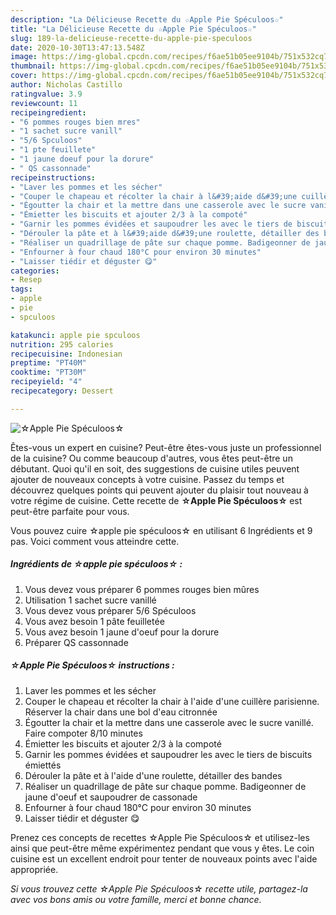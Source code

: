 ```yaml
---
description: "La Délicieuse Recette du ☆Apple Pie Spéculoos☆"
title: "La Délicieuse Recette du ☆Apple Pie Spéculoos☆"
slug: 189-la-delicieuse-recette-du-apple-pie-speculoos
date: 2020-10-30T13:47:13.548Z
image: https://img-global.cpcdn.com/recipes/f6ae51b05ee9104b/751x532cq70/☆apple-pie-speculoos☆-photo-principale-de-la-recette.jpg
thumbnail: https://img-global.cpcdn.com/recipes/f6ae51b05ee9104b/751x532cq70/☆apple-pie-speculoos☆-photo-principale-de-la-recette.jpg
cover: https://img-global.cpcdn.com/recipes/f6ae51b05ee9104b/751x532cq70/☆apple-pie-speculoos☆-photo-principale-de-la-recette.jpg
author: Nicholas Castillo
ratingvalue: 3.9
reviewcount: 11
recipeingredient:
- "6 pommes rouges bien mres"
- "1 sachet sucre vanill"
- "5/6 Spculoos"
- "1 pte feuillete"
- "1 jaune doeuf pour la dorure"
- " QS cassonnade"
recipeinstructions:
- "Laver les pommes et les sécher"
- "Couper le chapeau et récolter la chair à l&#39;aide d&#39;une cuillère parisienne. Réserver la chair dans une bol d&#39;eau citronnée"
- "Égoutter la chair et la mettre dans une casserole avec le sucre vanillé. Faire compoter 8/10 minutes"
- "Émietter les biscuits et ajouter 2/3 à la compoté"
- "Garnir les pommes évidées et saupoudrer les avec le tiers de biscuits émiettés"
- "Dérouler la pâte et à l&#39;aide d&#39;une roulette, détailler des bandes"
- "Réaliser un quadrillage de pâte sur chaque pomme. Badigeonner de jaune d&#39;oeuf et saupoudrer de cassonade"
- "Enfourner à four chaud 180°C pour environ 30 minutes"
- "Laisser tiédir et déguster 😋"
categories:
- Resep
tags:
- apple
- pie
- spculoos

katakunci: apple pie spculoos 
nutrition: 295 calories
recipecuisine: Indonesian
preptime: "PT40M"
cooktime: "PT30M"
recipeyield: "4"
recipecategory: Dessert

---
```



![☆Apple Pie Spéculoos☆](https://img-global.cpcdn.com/recipes/f6ae51b05ee9104b/751x532cq70/☆apple-pie-speculoos☆-photo-principale-de-la-recette.jpg)

Êtes-vous un expert en cuisine? Peut-être êtes-vous juste un professionnel de la cuisine? Ou comme beaucoup d'autres, vous êtes peut-être un débutant. Quoi qu'il en soit, des suggestions de cuisine utiles peuvent ajouter de nouveaux concepts à votre cuisine. Passez du temps et découvrez quelques points qui peuvent ajouter du plaisir tout nouveau à votre régime de cuisine. Cette recette de <strong> ☆Apple Pie Spéculoos☆ </strong> est peut-être parfaite pour vous.

<!--inarticleads1-->

Vous pouvez cuire ☆apple pie spéculoos☆ en utilisant 6 Ingrédients et 9 pas. Voici comment vous atteindre cette.

##### Ingrédients de ☆apple pie spéculoos☆ :

1. Vous devez vous préparer 6 pommes rouges bien mûres
1. Utilisation 1 sachet sucre vanillé
1. Vous devez vous préparer 5/6 Spéculoos
1. Vous avez besoin 1 pâte feuilletée
1. Vous avez besoin 1 jaune d&#39;oeuf pour la dorure
1. Préparer  QS cassonnade




<!--inarticleads2-->

##### ☆Apple Pie Spéculoos☆ instructions :

1. Laver les pommes et les sécher
1. Couper le chapeau et récolter la chair à l&#39;aide d&#39;une cuillère parisienne. Réserver la chair dans une bol d&#39;eau citronnée
1. Égoutter la chair et la mettre dans une casserole avec le sucre vanillé. Faire compoter 8/10 minutes
1. Émietter les biscuits et ajouter 2/3 à la compoté
1. Garnir les pommes évidées et saupoudrer les avec le tiers de biscuits émiettés
1. Dérouler la pâte et à l&#39;aide d&#39;une roulette, détailler des bandes
1. Réaliser un quadrillage de pâte sur chaque pomme. Badigeonner de jaune d&#39;oeuf et saupoudrer de cassonade
1. Enfourner à four chaud 180°C pour environ 30 minutes
1. Laisser tiédir et déguster 😋




<!--inarticleads1-->

<p>
Prenez ces concepts de recettes ☆Apple Pie Spéculoos☆ et utilisez-les ainsi que peut-être même expérimentez pendant que vous y êtes. Le coin cuisine est un excellent endroit pour tenter de nouveaux points avec l'aide appropriée.
</p>

<p>
<i>Si vous trouvez cette ☆Apple Pie Spéculoos☆ recette utile, partagez-la avec vos bons amis ou votre famille, merci et bonne chance.</i>
</p>

